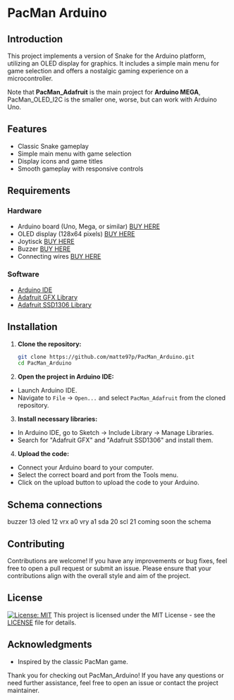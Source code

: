 # PacMan Arduino

## Introduction
This project implements a version of Snake for the Arduino platform, utilizing an OLED display for graphics. It includes a simple main menu for game selection and offers a nostalgic gaming experience on a microcontroller.

Note that **PacMan_Adafruit** is the main project for **Arduino MEGA**, PacMan_OLED_I2C is the smaller one, worse, but can work with Arduino Uno.

## Features
- Classic Snake gameplay
- Simple main menu with game selection
- Display icons and game titles
- Smooth gameplay with responsive controls

## Requirements
### Hardware
- Arduino board (Uno, Mega, or similar) [BUY HERE](https://www.amazon.it/Elegoo-ATmega2560-ATMEGA16U2-Compatibile-Arduino/dp/B071W7WP35/ref=asc_df_B071W7WP35/?tag=googshopit-21&linkCode=df0&hvadid=700813659502&hvpos=&hvnetw=g&hvrand=1402956313917872359&hvpone=&hvptwo=&hvqmt=&hvdev=c&hvdvcmdl=&hvlocint=&hvlocphy=1008782&hvtargid=pla-349310031264&psc=1&mcid=c60252f1df633f8cafbeab5795ab3c5c&gad_source=1)
- OLED display (128x64 pixels) [BUY HERE](https://www.amazon.it/dp/B078J78R45/ref=sspa_dk_detail_2?pd_rd_i=B078J78R45&pd_rd_w=5wNUR&content-id=amzn1.sym.10c44ba0-99a9-46d2-be7c-ad851b65838d&pf_rd_p=10c44ba0-99a9-46d2-be7c-ad851b65838d&pf_rd_r=P9WM066EMKMMMB1BPJJ1&pd_rd_wg=HmjmV&pd_rd_r=1f808f12-ca05-4b66-a88b-d1aa4ce0c32e&s=electronics&sp_csd=d2lkZ2V0TmFtZT1zcF9kZXRhaWw&th=1)
- Joytisck [BUY HERE](https://www.amazon.it/dp/B06WRRKS9G?psc=1&ref=ppx_yo2ov_dt_b_product_details)
- Buzzer [BUY HERE](https://www.amazon.it/dp/B07ZTR24HX?ref=ppx_yo2ov_dt_b_product_details&th=1)
- Connecting wires [BUY HERE](https://www.amazon.it/dp/B0BRMKX5RT?ref=ppx_yo2ov_dt_b_product_details&th=1)

### Software
- [Arduino IDE](https://www.arduino.cc/en/software)
- [Adafruit GFX Library](https://github.com/adafruit/Adafruit-GFX-Library)
- [Adafruit SSD1306 Library](https://github.com/adafruit/Adafruit_SSD1306)

## Installation
1. **Clone the repository:**
   ```sh
   git clone https://github.com/matte97p/PacMan_Arduino.git
   cd PacMan_Arduino
   ```

2. **Open the project in Arduino IDE:**
- Launch Arduino IDE.
- Navigate to `File` -> `Open...` and select `PacMan_Adafruit` from the cloned repository.

3. **Install necessary libraries:**
- In Arduino IDE, go to Sketch -> Include Library -> Manage Libraries.
- Search for "Adafruit GFX" and "Adafruit SSD1306" and install them.

4. **Upload the code:**
- Connect your Arduino board to your computer.
- Select the correct board and port from the Tools menu.
- Click on the upload button to upload the code to your Arduino.

## Schema connections
buzzer 13
oled 12
vrx a0
vry a1
sda 20
scl 21
coming soon the schema

## Contributing
Contributions are welcome! If you have any improvements or bug fixes, feel free to open a pull request or submit an issue. Please ensure that your contributions align with the overall style and aim of the project.

## License
[![License: MIT](https://img.shields.io/badge/License-MIT-yellow.svg)](https://opensource.org/licenses/MIT)
This project is licensed under the MIT License - see the [LICENSE](license.md) file for details.

## Acknowledgments
- Inspired by the classic PacMan game.

Thank you for checking out PacMan_Arduino! If you have any questions or need further assistance, feel free to open an issue or contact the project maintainer.

